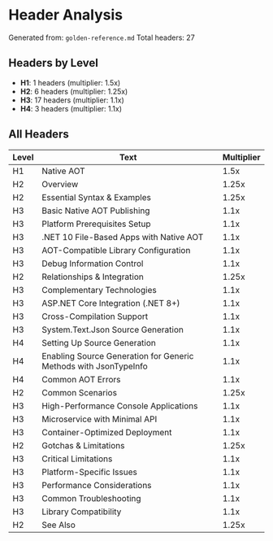 # Header Analysis

Generated from: `golden-reference.md`
Total headers: 27

## Headers by Level

- **H1**: 1 headers (multiplier: 1.5x)
- **H2**: 6 headers (multiplier: 1.25x)
- **H3**: 17 headers (multiplier: 1.1x)
- **H4**: 3 headers (multiplier: 1.1x)

## All Headers

| Level | Text | Multiplier |
|-------|------|------------|
| H1 | Native AOT | 1.5x |
| H2 | Overview | 1.25x |
| H2 | Essential Syntax & Examples | 1.25x |
| H3 | Basic Native AOT Publishing | 1.1x |
| H3 | Platform Prerequisites Setup | 1.1x |
| H3 | .NET 10 File-Based Apps with Native AOT | 1.1x |
| H3 | AOT-Compatible Library Configuration | 1.1x |
| H3 | Debug Information Control | 1.1x |
| H2 | Relationships & Integration | 1.25x |
| H3 | Complementary Technologies | 1.1x |
| H3 | ASP.NET Core Integration (.NET 8+) | 1.1x |
| H3 | Cross-Compilation Support | 1.1x |
| H3 | System.Text.Json Source Generation | 1.1x |
| H4 | Setting Up Source Generation | 1.1x |
| H4 | Enabling Source Generation for Generic Methods with JsonTypeInfo | 1.1x |
| H4 | Common AOT Errors | 1.1x |
| H2 | Common Scenarios | 1.25x |
| H3 | High-Performance Console Applications | 1.1x |
| H3 | Microservice with Minimal API | 1.1x |
| H3 | Container-Optimized Deployment | 1.1x |
| H2 | Gotchas & Limitations | 1.25x |
| H3 | Critical Limitations | 1.1x |
| H3 | Platform-Specific Issues | 1.1x |
| H3 | Performance Considerations | 1.1x |
| H3 | Common Troubleshooting | 1.1x |
| H3 | Library Compatibility | 1.1x |
| H2 | See Also | 1.25x |

